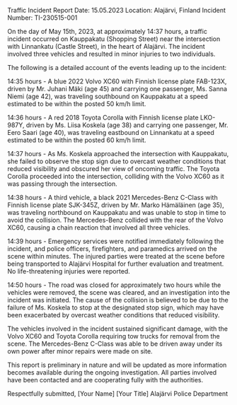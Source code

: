  Traffic Incident Report
Date: 15.05.2023
Location: Alajärvi, Finland
Incident Number: TI-230515-001

On the day of May 15th, 2023, at approximately 14:37 hours, a traffic incident occurred on Kauppakatu (Shopping Street) near the intersection with Linnankatu (Castle Street), in the heart of Alajärvi. The incident involved three vehicles and resulted in minor injuries to two individuals.

The following is a detailed account of the events leading up to the incident:

14:35 hours - A blue 2022 Volvo XC60 with Finnish license plate FAB-123X, driven by Mr. Juhani Mäki (age 45) and carrying one passenger, Ms. Sanna Niemi (age 42), was traveling southbound on Kauppakatu at a speed estimated to be within the posted 50 km/h limit.

14:36 hours - A red 2018 Toyota Corolla with Finnish license plate LKO-987Y, driven by Ms. Liisa Koskela (age 38) and carrying one passenger, Mr. Eero Saari (age 40), was traveling eastbound on Linnankatu at a speed estimated to be within the posted 60 km/h limit.

14:37 hours - As Ms. Koskela approached the intersection with Kauppakatu, she failed to observe the stop sign due to overcast weather conditions that reduced visibility and obscured her view of oncoming traffic. The Toyota Corolla proceeded into the intersection, colliding with the Volvo XC60 as it was passing through the intersection.

14:38 hours - A third vehicle, a black 2021 Mercedes-Benz C-Class with Finnish license plate SJK-345Z, driven by Mr. Marko Hämäläinen (age 35), was traveling northbound on Kauppakatu and was unable to stop in time to avoid the collision. The Mercedes-Benz collided with the rear of the Volvo XC60, causing a chain reaction that involved all three vehicles.

14:39 hours - Emergency services were notified immediately following the incident, and police officers, firefighters, and paramedics arrived on the scene within minutes. The injured parties were treated at the scene before being transported to Alajärvi Hospital for further evaluation and treatment. No life-threatening injuries were reported.

14:50 hours - The road was closed for approximately two hours while the vehicles were removed, the scene was cleared, and an investigation into the incident was initiated. The cause of the collision is believed to be due to the failure of Ms. Koskela to stop at the designated stop sign, which may have been exacerbated by overcast weather conditions that reduced visibility.

The vehicles involved in the incident sustained significant damage, with the Volvo XC60 and Toyota Corolla requiring tow trucks for removal from the scene. The Mercedes-Benz C-Class was able to be driven away under its own power after minor repairs were made on site.

This report is preliminary in nature and will be updated as more information becomes available during the ongoing investigation. All parties involved have been contacted and are cooperating fully with the authorities.

Respectfully submitted,
[Your Name]
[Your Title]
Alajärvi Police Department